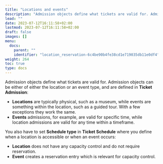 ```yaml
---
title: "Locations and events"
description: "Admission objects define what tickets are valid for. Admission objects can be either of either the location or an event type, and are defined in Ticket Admission."
lead: ""
date: 2023-07-12T16:11:58+02:00
lastmod: 2023-07-12T16:11:58+02:00
draft: false
images: []
menu:
  docs:
    parent: ""
    identifier: "location_reservation-6c4be90b4fe38cd1e719035db11e0df4"
weight: 264
toc: true
type: docs
---
```


Admission objects define what tickets are valid for. Admission objects can be either of either the location or an event type, and are defined in **Ticket Admission**:

- **Locations** are typically physical, such as a museum, while events are something within the location, such as a guided tour.
With a few exceptions they work the same. 
-	**Events** admissions, for example, are valid for specific time, while location admissions are valid for any time within a timeframe.

You also have to set **Schedule type** in **Ticket Schedule** where you define when a location is accessible or when an event occurs:

- **Location** does not have any capacity control and do not require reservation.
- **Event** creates a reservation entry which is relevant for capacity control.